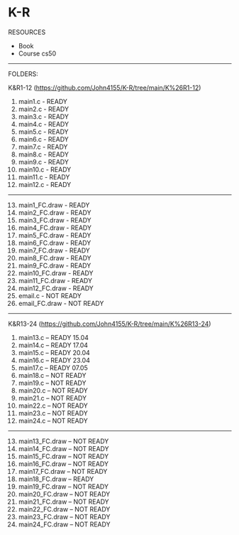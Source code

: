 # K-R
RESOURCES
- Book
- Course cs50
  
-------------------------------------------------------------------------------------------------------------------------------------------------------------------------------------------------------------------------------

FOLDERS:

K&R1-12      (https://github.com/John4155/K-R/tree/main/K%26R1-12)
  1. main1.c - READY
  2. main2.c - READY
  3. main3.c - READY
  4. main4.c - READY
  5. main5.c - READY
  6. main6.c - READY
  7. main7.c - READY
  8. main8.c - READY
  9. main9.c - READY
  10. main10.c - READY
  11. main11.c - READY
  12. main12.c - READY
  -----------------------------------------------------------------------------------------------------------------------------------------------------------------------------------------------------------------------------
  13. main1_FC.draw - READY
  14. main2_FC.draw - READY
  15. main3_FC.draw - READY
  16. main4_FC.draw - READY
  17. main5_FC.draw - READY
  18. main6_FC.draw - READY
  19. main7_FC.draw - READY
  20. main8_FC.draw - READY
  21. main9_FC.draw - READY
  22. main10_FC.draw - READY
  23. main11_FC.draw - READY
  24. main12_FC.draw - READY
  25. email.c - NOT READY
  26. email_FC.draw - NOT READY
  ---
  
K&R13-24      (https://github.com/John4155/K-R/tree/main/K%26R13-24)
  1. main13.c – READY 15.04
  2. main14.c – READY 17.04
  3. main15.c – READY 20.04
  4. main16.c – READY 23.04
  5. main17.c – READY 07.05
  6. main18.c – NOT READY
  7. main19.c – NOT READY
  8. main20.c – NOT READY
  9. main21.c – NOT READY
  10. main22.c – NOT READY
  11. main23.c – NOT READY
  12. main24.c – NOT READY
  ---
  13. main13_FC.draw – NOT READY
  14. main14_FC.draw – NOT READY
  15. main15_FC.draw – NOT READY
  16. main16_FC.draw – NOT READY
  17. main17_FC.draw – NOT READY
  18. main18_FC.draw – READY
  19. main19_FC.draw – NOT READY
  20. main20_FC.draw – NOT READY
  21. main21_FC.draw – NOT READY
  22. main22_FC.draw – NOT READY
  23. main23_FC.draw – NOT READY
  24. main24_FC.draw – NOT READY
